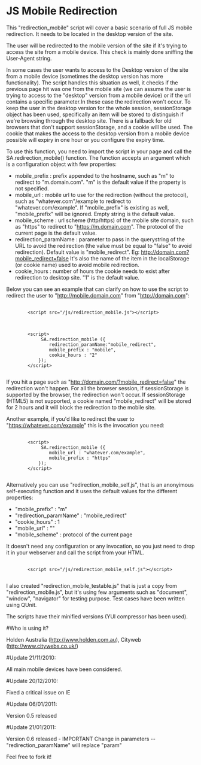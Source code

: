 # JS Mobile Redirection

This "redirection_mobile" script will cover a basic scenario of full JS mobile redirection. 
It needs to be located in the desktop version of the site.

The user will be redirected to the mobile version of the site if it's trying to access the site from a mobile device. This check is mainly done sniffing the User-Agent string. 
	 
In some cases the user wants to access to the Desktop version of the site from a mobile device (sometimes the desktop version has more functionality). The script handles this situation as well, it checks if the previous page hit was one from the mobile site (we can assume the user is trying to access to the "desktop" version from a mobile device) or if the url contains a specific parameter.In these case the redirection won't occur. 
To keep the user in the desktop version for the whole session, sessionStorage object has been used, specifically an item will be stored to distinguish if we're browsing through the desktop site. 
There is a fallback for old browsers that don't support sessionStorage, and a cookie will be used. The cookie that makes the access to the desktop version from a mobile device possible will expiry in one hour or you configure the expiry time.

To use this function, you need to import the script in your page and call the SA.redirection_mobile() function. The function accepts an argument which is a configuration object with few properties:

- mobile_prefix : prefix appended to the hostname, such as "m" to redirect to "m.domain.com". "m" is the default value if the property is not specified.
- mobile_url : mobile url to use for the redirection (without the protocol), such as "whatever.com"/example to redirect to "whatever.com/example". If "mobile_prefix" is existing as well, "mobile_prefix" will be ignored. Empty string is the default value.
- mobile_scheme : url scheme (http/https) of the mobile site domain, such as "https" to redirect to "https://m.domain.com". The protocol of the current page is the default value.
- redirection_paramName : parameter to pass in the querystring of the URL to avoid the redirection (the value must be equal to "false" to avoid redirection). Default value is "mobile_redirect". 		 Eg: http://domain.com?mobile_redirect=false 
						It's also the name of the item in the localStorage (or cookie name) used to avoid mobile redirection. 
- cookie_hours : number of hours the cookie needs to exist after redirection to desktop site. "1" is the default value.

Below you can see an example that can clarify on how to use the script to redirect the user to "http://mobile.domain.com" from "http://domain.com":

<pre>
	<code>
		&lt;script src="/js/redirection_mobile.js"&gt;&lt;/script&gt;
	</code>
</pre>
<pre>
	<code>
		&lt;script&gt;
			 SA.redirection_mobile ({
				redirection_paramName:"mobile_redirect",
				mobile_prefix : "mobile",
				cookie_hours : "2" 
			});
		&lt;/script&gt;
	</code>
</pre>

If you hit a page such as "http://domain.com/?mobile_redirect=false" the redirection won't happen.  For all the browser session, if sessionStorage is supported by the browser, the redirection won't occur. If sessionStorage (HTML5) is not supported, a cookie named "mobile_redirect" will be stored for 2 hours and it will block the redirection to the mobile site.

Another example, if you'd like to redirect the user to "https://whatever.com/example" this is the invocation you need:

<pre>
	<code>
		&lt;script&gt;
			 SA.redirection_mobile ({
				mobile_url : "whatever.com/example",
				mobile_prefix : "https"
			});
		&lt;/script&gt;
	</code>
</pre>

Alternatively you can use "redirection_mobile_self.js", that is an anonyimous self-executing function and it uses the default values for the different properties:
- "mobile_prefix" : "m"
- "redirection_paramName" : "mobile_redirect"
- "cookie_hours" : 1
- "mobile_url" : ""
- "mobile_scheme" : protocol of the current page 

It doesn't need any configuration or any invocation, so you just need to drop it in your webserver and call the script from your HTML.

<pre>
	<code>
		&lt;script src="/js/redirection_mobile_self.js"&gt;&lt;/script&gt;
	</code>
</pre>


I also created "redirection_mobile_testable.js" that is just a copy from "redirection_mobile.js", but it's using few arguments such as "document", "window", "navigator" for testing purpose. Test cases have been written using QUnit.

The scripts have their minified versions (YUI compressor has been used).

#Who is using it?

Holden Australia (http://www.holden.com.au), Cityweb (http://www.citywebs.co.uk/) 

#Update 21/11/2010:

All main mobile devices have been considered.

#Update 20/12/2010:

Fixed a critical issue on IE

#Update 06/01/2011:

Version 0.5 released

#Update 21/01/2011:

Version 0.6 released - IMPORTANT Change in parameters -- "redirection_paramName" will replace "param"


Feel free to fork it!
